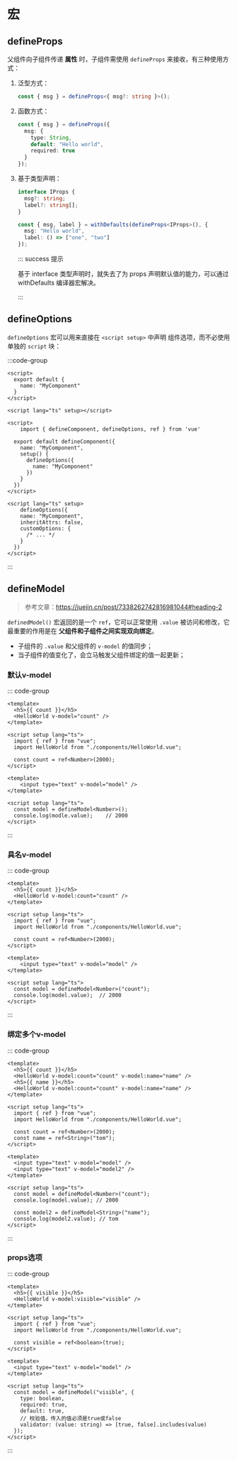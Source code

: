 # 宏

## defineProps

父组件向子组件传递 **属性** 时，子组件需使用 `defineProps` 来接收，有三种使用方式：

1. 泛型方式：

   ```typescript
   const { msg } = defineProps<{ msg?: string }>();
   ```

2. 函数方式：

   ```typescript
   const { msg } = defineProps({
     msg: {
       type: String,
       default: "Hello world",
       required: true
     }
   });
   ```

3. 基于类型声明：

   ```typescript {6}
   interface IProps {
     msg?: string;
     label?: string[];
   }
   
   const { msg, label } = withDefaults(defineProps<IProps>(), {
     msg: "Hello world",
     label: () => ["one", "two"]
   });
   ```

   ::: success 提示

   基于 interface 类型声明时，就失去了为 props 声明默认值的能力，可以通过 withDefaults 编译器宏解决。

   :::



## defineOptions<Badge type="tip" text="3.3+" />

`defineOptions` 宏可以用来直接在 `<script setup>` 中声明 组件选项，而不必使用单独的 `script` 块：

:::code-group

```vue [传统方式]
<script>
  export default {
    name: "MyComponent"
  }
</script>

<script lang="ts" setup></script>
```

```vue [setup函数写法]
<script>
	import { defineComponent, defineOptions, ref } from 'vue'

  export default defineComponent({
    name: "MyComponent",
    setup() {
      defineOptions({
        name: "MyComponent"
      })
    }
  })
</script>
```

```vue [setup语法糖写法]
<script lang="ts" setup>
	defineOptions({
    name: "MyComponent",
    inheritAttrs: false,
    customOptions: {
      /* ... */
    }
  })
</script>
```

:::



## defineModel

>参考文章：https://juejin.cn/post/7338262742816981044#heading-2

`definedModel()` 宏返回的是一个 `ref`，它可以正常使用 `.value` 被访问和修改，它最重要的作用是在 **父组件和子组件之间实现双向绑定**。

- 子组件的 `.value` 和父组件的 `v-model` 的值同步；
- 当子组件的值变化了，会立马触发父组件绑定的值一起更新；



### 默认v-model

::: code-group

```vue [App.vue]
<template>
  <h5>{{ count }}</h5>
  <HelloWorld v-model="count" />
</template>

<script setup lang="ts">
  import { ref } from "vue";
  import HelloWorld from "./components/HelloWorld.vue";

  const count = ref<Number>(2000);
</script>
```

```vue [HelloWorld.vue]
<template>
	<input type="text" v-model="model" />
</template>

<script setup lang="ts">
  const model = defineModel<Number>();
  console.log(modle.value);    // 2000
</script>
```

:::



### 具名v-model

::: code-group

```vue [App.vue]
<template>
  <h5>{{ count }}</h5>
  <HelloWorld v-model:count="count" />
</template>

<script setup lang="ts">
  import { ref } from "vue";
  import HelloWorld from "./components/HelloWorld.vue";

  const count = ref<Number>(2000);
</script>
```

```vue [HelloWorld.vue]
<template>
	<input type="text" v-model="model" />
</template>

<script setup lang="ts">
  const model = defineModel<Number>("count");
  console.log(model.value);  // 2000
</script>
```

:::



### 绑定多个v-model

::: code-group

```vue [App.vue]
<template>
  <h5>{{ count }}</h5>
  <HelloWorld v-model:count="count" v-model:name="name" />
  <h5>{{ name }}</h5>
  <HelloWorld v-model:count="count" v-model:name="name" />
</template>

<script setup lang="ts">
  import { ref } from "vue";
  import HelloWorld from "./components/HelloWorld.vue";

  const count = ref<Number>(2000);
  const name = ref<String>("tom");
</script>
```

```vue [HelloWorld.vue]
<template>
  <input type="text" v-model="model" />
  <input type="text" v-model="model2" />
</template>

<script setup lang="ts">
  const model = defineModel<Number>("count");
  console.log(model.value); // 2000

  const model2 = defineModel<String>("name");
  console.log(model2.value); // tom
</script>
```

:::



### props选项

::: code-group

```vue [App.vue]
<template>
  <h5>{{ visible }}</h5>
  <HelloWorld v-model:visible="visible" />
</template>

<script setup lang="ts">
  import { ref } from "vue";
  import HelloWorld from "./components/HelloWorld.vue";

  const visible = ref<boolean>(true);
</script>
```

```vue [HelloWorld.vue]
<template>
  <input type="text" v-model="model" />
</template>

<script setup lang="ts">
  const model = defineModel("visible", {
    type: boolean,
    required: true,
    default: true,
    // 校验值，传入的值必须是true或false
    validator: (value: string) => [true, false].includes(value)
  });
</script>
```

:::





































